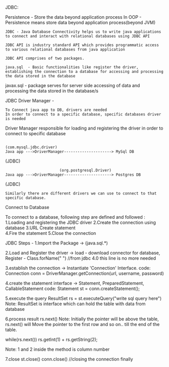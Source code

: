 JDBC:

Persistence - Store the data beyond application process
	In OOP - Persistence means store data beyond application process(beyond JVM)
	
	JDBC - Java Database Connectivity helps us to write java applications to connect and interact with relational databases using JDBC API

	JDBC API is industry standard API which provides programmatic access to various relational databases from java application

	JDBC API comprises of two packages.

	java.sql  - Basic functionalities like register the driver, establishing the connection to a database for accessing and processing the data stored in the database 

javax.sql - package serves for server side accessing of data and processing the data stored in the database/s

JDBC Driver Manager -

	To Connect java app to DB, drivers are needed 
	In order to connect to a specific database, specific databases driver is needed 
Driver Manager responsible for loading and registering the driver in order to connect to specific database

	                                                  (com.mysql.jdbc.driver)
	Java app --->DriverManager---------------------> MySql DB
(JDBC)

					        (org.postgresql.Driver)
	Java app --->DriverManager---------------------> Postgres DB
(JDBC)


	Similarly there are different drivers we can use to connect to that specific database.


Connect to Database

To connect to a database, following step are defined and followed :
1.Loading and registering the JDBC driver
2.Create the connection using database
3.URL Create statement  
4.Fire the statement
5.Close the connection

JDBC Steps -
1.Import the Package -> (java.sql.*)

2.Load and Register the driver -> load - download connector for database, Register - Class.forName(" ") //from jdbc 4.0 this line is no more needed

3.establish the connection -> Instantiate 'Connection' Interface.
code:
Connection conn = DriverManager.getConnection(url, username, password)

4.create the statement interface -> Statement, PreparedStatement, CallableStatement
code: Statement st = conn.createStatement();

5.execute the query
ResultSet rs = st.executeQuery("write sql query here")
Note: ResultSet is interface which can hold the table with data from database

6.process result
rs.next()
Note: Initially the pointer will be above the table, rs.next() will Move the pointer to the first row and so on.. till the end of the table.

while(rs.next())
rs.getInt(1) + rs.getString(2);

Note: 1 and 2 inside the method is column number

7.close
st.close()
conn.close() //closing the connection finally
